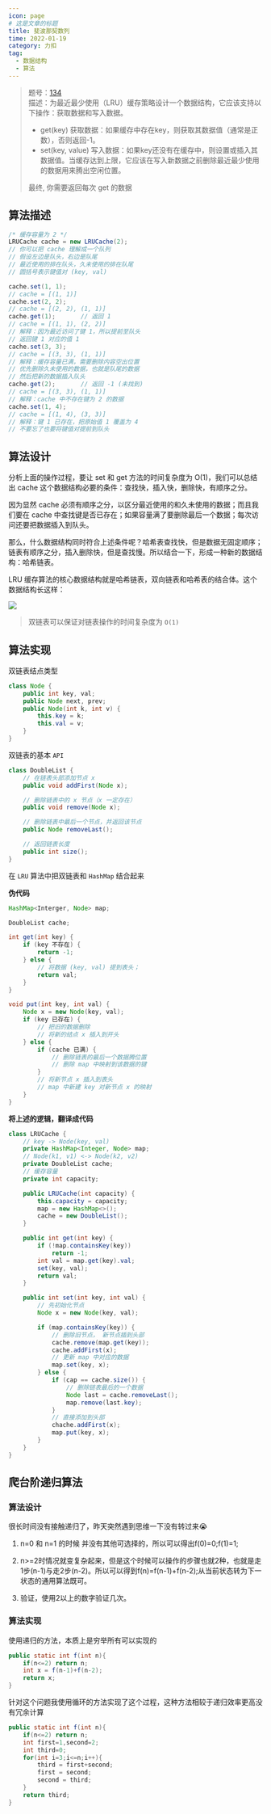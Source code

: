 ```yaml
---
icon: page
# 这是文章的标题
title: 斐波那契数列
time: 2022-01-19
category: 力扣
tag:
  - 数据结构
  - 算法
---
```



> 题号：[134](https://www.lintcode.com/problem/134/)\
> 描述：为最近最少使用（LRU）缓存策略设计一个数据结构，它应该支持以下操作：获取数据和写入数据。
>
> * get(key) 获取数据：如果缓存中存在key，则获取其数据值（通常是正数），否则返回-1。
> * set(key, value) 写入数据：如果key还没有在缓存中，则设置或插入其数据值。当缓存达到上限，它应该在写入新数据之前删除最近最少使用的数据用来腾出空闲位置。
>
> 最终, 你需要返回每次 get 的数据

## 算法描述

```java
/* 缓存容量为 2 */
LRUCache cache = new LRUCache(2);
// 你可以把 cache 理解成一个队列
// 假设左边是队头，右边是队尾
// 最近使用的排在队头，久未使用的排在队尾
// 圆括号表示键值对 (key, val)

cache.set(1, 1);
// cache = [(1, 1)]
cache.set(2, 2);
// cache = [(2, 2), (1, 1)]
cache.get(1);       // 返回 1
// cache = [(1, 1), (2, 2)]
// 解释：因为最近访问了键 1，所以提前至队头
// 返回键 1 对应的值 1
cache.set(3, 3);
// cache = [(3, 3), (1, 1)]
// 解释：缓存容量已满，需要删除内容空出位置
// 优先删除久未使用的数据，也就是队尾的数据
// 然后把新的数据插入队头
cache.get(2);       // 返回 -1 (未找到)
// cache = [(3, 3), (1, 1)]
// 解释：cache 中不存在键为 2 的数据
cache.set(1, 4);    
// cache = [(1, 4), (3, 3)]
// 解释：键 1 已存在，把原始值 1 覆盖为 4
// 不要忘了也要将键值对提前到队头
```

## 算法设计

分析上面的操作过程，要让 set 和 get 方法的时间复杂度为 O(1)，我们可以总结出 cache 这个数据结构必要的条件：查找快，插入快，删除快，有顺序之分。

因为显然 cache 必须有顺序之分，以区分最近使用的和久未使用的数据；而且我们要在 cache 中查找键是否已存在；如果容量满了要删除最后一个数据；每次访问还要把数据插入到队头。

那么，什么数据结构同时符合上述条件呢？哈希表查找快，但是数据无固定顺序；链表有顺序之分，插入删除快，但是查找慢。所以结合一下，形成一种新的数据结构：哈希链表。

LRU 缓存算法的核心数据结构就是哈希链表，双向链表和哈希表的结合体。这个数据结构长这样：

![](https://gitee.com/biliit/pic-go/raw/master/202201131455479.png)

> 双链表可以保证对链表操作的时间复杂度为 `O(1)`

## 算法实现

双链表结点类型

```java
class Node {
    public int key, val;
    public Node next, prev;
    public Node(int k, int v) {
        this.key = k;
        this.val = v;
    }
}
```

双链表的基本 `API`

```java
class DoubleList {  
    // 在链表头部添加节点 x
    public void addFirst(Node x);

    // 删除链表中的 x 节点（x 一定存在）
    public void remove(Node x);

    // 删除链表中最后一个节点，并返回该节点
    public Node removeLast();

    // 返回链表长度
    public int size();
}
```

在 `LRU` 算法中把双链表和 `HashMap` 结合起来

**伪代码**

```java
HashMap<Interger, Node> map;

DoubleList cache;

int get(int key) {
    if (key 不存在) {
        return -1;
    } else {
        // 将数据 (key, val) 提到表头；
        return val;
    }
}

void put(int key, int val) {
    Node x = new Node(key, val);
    if (key 已存在) {
        // 把旧的数据删除
        // 将新的结点 x 插入到开头
    } else {
        if (cache 已满) {
            // 删除链表的最后一个数据腾位置
            // 删除 map 中映射到该数据的键
        }
        // 将新节点 x 插入到表头
        // map 中新建 key 对新节点 x 的映射
    }
}
```

**将上述的逻辑，翻译成代码**

```java
class LRUCache {
    // key -> Node(key, val)
    private HashMap<Integer, Node> map;
    // Node(k1, v1) <-> Node(k2, v2)
    private DoubleList cache;
    // 缓存容量
    private int capacity;

    public LRUCache(int capacity) {
        this.capacity = capacity;
        map = new HashMap<>();
        cache = new DoubleList();
    }

    public int get(int key) {
        if (!map.containsKey(key))
            return -1;
        int val = map.get(key).val;
        set(key, val);
        return val;
    }

    public int set(int key, int val) {
        // 先初始化节点
        Node x = new Node(key, val);

        if (map.containsKey(key)) {
            // 删除旧节点， 新节点插到头部
            cache.remove(map.get(key));
            cache.addFirst(x);
            // 更新 map 中对应的数据
            map.set(key, x);
        } else {
            if (cap == cache.size()) {
                // 删除链表最后的一个数据
                Node last = cache.removeLast();
                map.remove(last.key);
            }
            // 直接添加到头部
            chache.addFirst(x);
            map.put(key, x);
        }
    }
}
```

## 爬台阶递归算法

### 算法设计

很长时间没有接触递归了，昨天突然遇到思维一下没有转过来😭

1. n=0 和 n=1 的时候 并没有其他可选择的，所以可以得出f(0)=0;f(1)=1;

2. n>=2时情况就变复杂起来，但是这个时候可以操作的步骤也就2种，也就是走1步(n-1)与走2步(n-2)。所以可以得到f(n)=f(n-1)+f(n-2);从当前状态转为下一状态的通用算法既可。

3. 验证，使用2以上的数字验证几次。

### 算法实现

使用递归的方法，本质上是穷举所有可以实现的

```java
public static int f(int n){
    if(n<=2) return n;
    int x = f(n-1)+f(n-2);
    return x;
}
```

针对这个问题我使用循环的方法实现了这个过程，这种方法相较于递归效率更高没有冗余计算

```java
public static int f(int n){
    if(n<=2) return n;
    int first=1,second=2;
    int third=0;
    for(int i=3;i<=n;i++){
        third = first+second;
        first = second;
        second = third;
    }
    return third;
}
```
